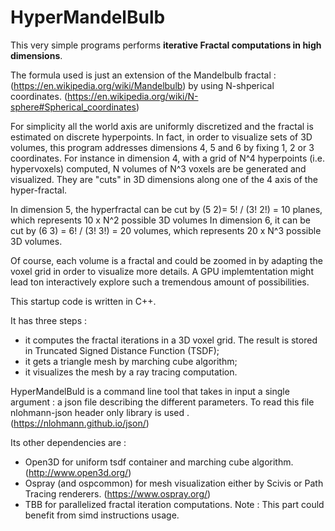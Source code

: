 # HyperMandelBulb

This very simple programs performs **iterative Fractal computations in high dimensions**.

The formula used is just an extension of the Mandelbulb fractal :
(https://en.wikipedia.org/wiki/Mandelbulb)
by using N-shperical coordinates.
(https://en.wikipedia.org/wiki/N-sphere#Spherical_coordinates)

For simplicity all the world axis are uniformly discretized and the fractal is estimated on discrete hyperpoints.
In fact, in order to visualize sets of 3D volumes, this program addresses dimensions 4, 5 and 6 by fixing 1, 2 or 3 coordinates. 
For instance in dimension 4, with a grid of N^4 hyperpoints (i.e. hypervoxels) computed, N volumes of N^3 voxels are be generated and visualized. 
They are "cuts" in 3D dimensions along one of the 4 axis of the hyper-fractal.

In dimension 5, the hyperfractal can be cut by (5 2)= 5! / (3! 2!) = 10 planes, which represents 10 x N^2 possible 3D volumes
In dimension 6, it can be cut by (6 3) = 6! / (3! 3!) = 20 volumes, which represents 20 x N^3 possible 3D volumes.

Of course, each volume is a fractal and could be zoomed in by adapting the voxel grid in order to visualize more details. 
A GPU implemtentation might lead ton interactively explore such a tremendous amount of possibilities. 

This startup code is written in C++.

It has three steps :
- it computes the fractal iterations in a 3D voxel grid. The result is stored in Truncated Signed Distance Function  (TSDF);
- it gets a triangle mesh by marching cube algorithm;
- it visualizes the mesh by a ray tracing computation.
 
 HyperMandelBuld is a command line tool that takes in input a single argument : a json file describing the different parameters.
To read this file nlohmann-json header only library is used . (https://nlohmann.github.io/json/)

 Its other dependencies are :
- Open3D for uniform tsdf container and marching cube algorithm. (http://www.open3d.org/)
- Ospray (and ospcommon) for mesh visualization either by Scivis or Path Tracing renderers. (https://www.ospray.org/)
- TBB for parallelized fractal iteration computations. Note : This part could benefit from simd instructions usage.








